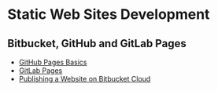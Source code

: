 # Static Web Sites Development

## Bitbucket, GitHub and GitLab Pages

-   [GitHub Pages Basics](https://help.github.com/en/categories/github-pages-basics)
-   [GitLab Pages](https://about.gitlab.com/product/pages/)
-   [Publishing a Website on Bitbucket Cloud](https://confluence.atlassian.com/bitbucket/publishing-a-website-on-bitbucket-cloud-221449776.html)
